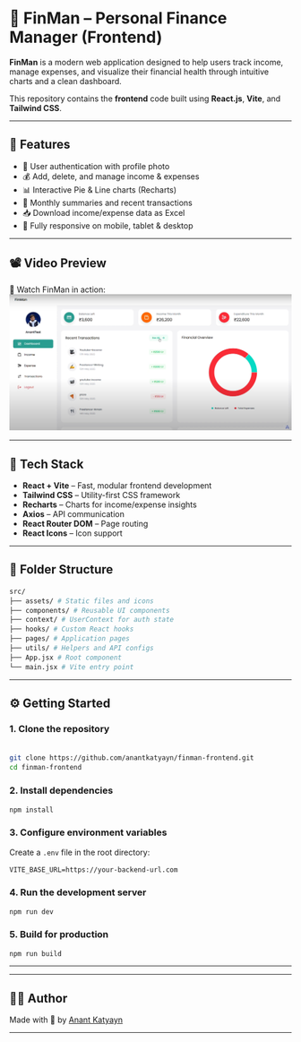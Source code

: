 # 💸 FinMan – Personal Finance Manager (Frontend)

**FinMan** is a modern web application designed to help users track income, manage expenses, and visualize their financial health through intuitive charts and a clean dashboard.

This repository contains the **frontend** code built using **React.js**, **Vite**, and **Tailwind CSS**.

---

## 🚀 Features

- 🔐 User authentication with profile photo
- 💰 Add, delete, and manage income & expenses
- 📊 Interactive Pie & Line charts (Recharts)
- 📆 Monthly summaries and recent transactions
- 📥 Download income/expense data as Excel
- 📱 Fully responsive on mobile, tablet & desktop

---

## 📽️ Video Preview

🎥 Watch FinMan in action:
[![FinMan Demo](./assets/FinMan%20_thumbnail.png)](https://youtu.be/XHzPr9AgT24?si=LmfKMiBmYmLAZrxU)



---

## 🧱 Tech Stack

- **React + Vite** – Fast, modular frontend development
- **Tailwind CSS** – Utility-first CSS framework
- **Recharts** – Charts for income/expense insights
- **Axios** – API communication
- **React Router DOM** – Page routing
- **React Icons** – Icon support

---

## 📁 Folder Structure

```bash
src/
├── assets/ # Static files and icons
├── components/ # Reusable UI components
├── context/ # UserContext for auth state
├── hooks/ # Custom React hooks
├── pages/ # Application pages
├── utils/ # Helpers and API configs
├── App.jsx # Root component
└── main.jsx # Vite entry point
```

---

## ⚙️ Getting Started

### 1. Clone the repository

```bash

git clone https://github.com/anantkatyayn/finman-frontend.git
cd finman-frontend

```

### 2. Install dependencies

```
npm install
```

### 3. Configure environment variables

Create a `.env` file in the root directory:
```
VITE_BASE_URL=https://your-backend-url.com
```

### 4. Run the development server

```
npm run dev

```

### 5. Build for production
```
npm run build
```


---

---

## 👨‍💻 Author

Made with 💚 by [Anant Katyayn](https://github.com/anantkatyayn)

---
